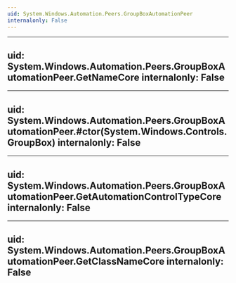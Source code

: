```yaml
---
uid: System.Windows.Automation.Peers.GroupBoxAutomationPeer
internalonly: False
---
```


---
uid: System.Windows.Automation.Peers.GroupBoxAutomationPeer.GetNameCore
internalonly: False
---

---
uid: System.Windows.Automation.Peers.GroupBoxAutomationPeer.#ctor(System.Windows.Controls.GroupBox)
internalonly: False
---

---
uid: System.Windows.Automation.Peers.GroupBoxAutomationPeer.GetAutomationControlTypeCore
internalonly: False
---

---
uid: System.Windows.Automation.Peers.GroupBoxAutomationPeer.GetClassNameCore
internalonly: False
---
